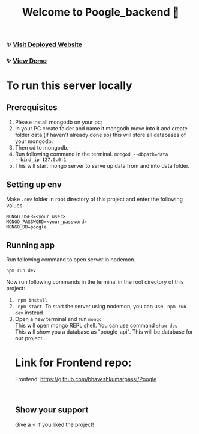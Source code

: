 <h1 align="center">Welcome to Poogle_backend 👋</h1>
<br/>

### ✨ [Visit Deployed Website](https://poogle-app.herokuapp.com)
### ✨ [View Demo](https://drive.google.com/file/d/1a35oIEb7L0Pq_DATVujc0-VSQjn3Of_y/view?usp=sharing)

# To run this server locally

## Prerequisites

1. Please install mongodb on your pc;
2. In your PC create folder and name it mongodb move into it and create folder data (if haven't already done so) this will store all databases of your mongodb.
3. Then cd to mongodb. 
4. Run following command in the terminal. <code>mongod --dbpath=data --bind_ip 127.0.0.1</code>  
5. This will start mongo server to serve up data from and into data folder.

## Setting up env

Make `.env` folder in root directory of this project and enter the following values

```
MONGO_USER=<your_user>
MONGO_PASSWORD=<your_password>
MONGO_DB=poogle
```

## Running app

Run following command to open server in nodemon.

```
npm run dev
```

Now run following commands in the terminal in the root directory of this project:
<ol>
   <li><code> npm install</code></li>
   <li><code> npm start</code>. To start the server using nodemon, you can use <code> npm run dev</code> instead</li>
   <li>Open a new terminal and run <code>mongo</code> <br/>  
   This will open mongo REPL shell. You can use command <code>show dbs</code> <br/>
   This will show you a database as "poogle-api". This will be database for our project ..
</li>
   
# Link for Frontend repo:
Frontend: https://github.com/bhaveshkumarpassi/Poogle <br />



 <br />
  
## Show your support<br/>
Give a ⭐️ if you liked the project!<br/>
